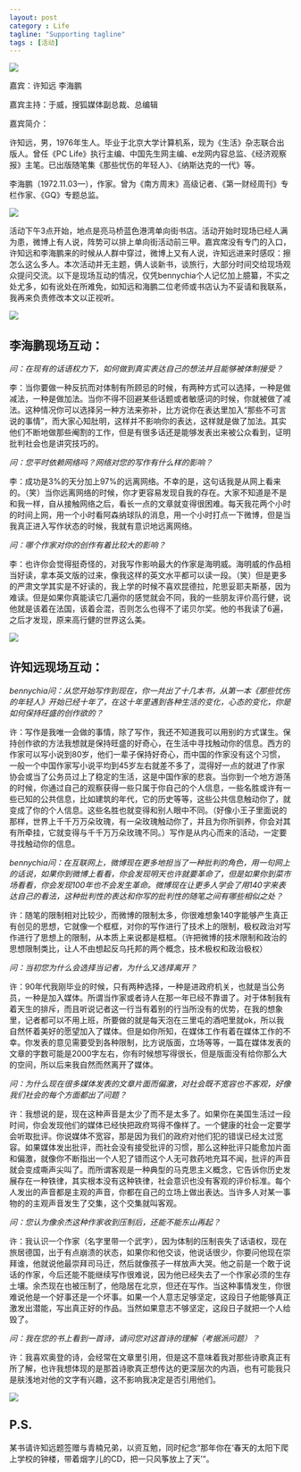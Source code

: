 ```yaml
---
layout: post
category : Life
tagline: "Supporting tagline"
tags : [活动]
---
```


<img src="/images/dxj1.jpg" />

嘉宾：许知远 李海鹏

嘉宾主持：于威，搜狐媒体副总裁、总编辑

嘉宾简介：

许知远，男，1976年生人。毕业于北京大学计算机系，现为《生活》杂志联合出版人。曾任《PC Life》执行主编、中国先生网主编、e龙网内容总监、《经济观察报》主笔。已出版随笔集《那些忧伤的年轻人》、《纳斯达克的一代》等。

李海鹏（1972.11.03—），作家。曾为《南方周末》高级记者、《第一财经周刊》专栏作家、《GQ》专题总监。


<img src="/images/dxj2.jpg" />

活动下午3点开始，地点是亮马桥蓝色港湾单向街书店。活动开始时现场已经人满为患，微博上有人说，阵势可以排上单向街活动前三甲。嘉宾席没有专门的入口，许知远和李海鹏来的时候从人群中穿过，微博上又有人说，许知远进来时感叹：擦怎么这么多人。本次活动并无主题，俩人谈新书，谈旅行，大部分时间交给现场观众提问交流。以下是现场互动的情况，仅凭bennychia个人记忆加上臆纂，不实之处尤多，如有讹处在所难免，如知远和海鹏二位老师或书店认为不妥请和我联系，我再来负责修改本文以正视听。

<img src="/images/dxj3.jpg" />

## 李海鹏现场互动：

*问：在现有的话语权力下，如何做到真实表达自己的想法并且能够被体制接受？*

李：当你要做一种反抗而对体制有所顾忌的时候，有两种方式可以选择，一种是做减法，一种是做加法。当你不得不回避某些话题或者敏感词的时候，你就被做了减法。这种情况你可以选择另一种方法来弥补，比方说你在表达里加入“那些不可言说的事情”，而大家心知肚明，这样并不影响你的表达，这样就是做了加法。其实他们不断地做那些阉割的工作，但是有很多话还是能够发表出来被公众看到，证明批判社会也是讲究技巧的。

*问：您平时依赖网络吗？网络对您的写作有什么样的影响？*

李：成功是3%的天分加上97%的远离网络。不幸的是，这句话我是从网上看来的。（笑）当你远离网络的时候，你才更容易发现自我的存在。大家不知道是不是和我一样，自从接触网络之后，看长一点的文章就变得很困难。每天我花两个小时的时间上网，用一个小时看阿森纳球队的消息，用一个小时打点一下微博，但是当我真正进入写作状态的时候，我就有意识地远离网络。

*问：哪个作家对你的创作有着比较大的影响？*

李：也许你会觉得挺奇怪的，对我写作影响最大的作家是海明威。海明威的作品相当好读，拿本英文版的过来，像我这样的英文水平都可以读一段。（笑）但是更多的严肃文学其实是不好读的，我上学的时候不喜欢昆德拉，陀思妥耶夫斯基，因为难读。但是如果你真能读它几遍你的感觉就会不同，我的一些朋友评价高行健，说他就是该着在法国，该着会混，否则怎么也得不了诺贝尔奖。他的书我读了6遍，之后才发现，原来高行健的世界这么美。

<img src="/images/dxj4.jpg" />

## 许知远现场互动：

*bennychia问：从您开始写作到现在，你一共出了十几本书，从第一本《那些忧伤的年轻人》开始已经十年了，在这十年里遇到各种生活的变化，心态的变化，你是如何保持旺盛的创作欲的？*

许：写作是我唯一会做的事情，除了写作，我还不知道我可以用别的方式谋生。保持创作欲的方法我想就是保持旺盛的好奇心，在生活中寻找触动你的信息。西方的作家可以写小说到80岁，他们一辈子保持好奇心，而中国的作家没有这个习惯，一般一个中国作家写小说平均到45岁左右就差不多了，混得好一点的就进了作家协会或当了公务员过上了稳定的生活，这是中国作家的悲哀。当你到一个地方游荡的时候，你通过自己的观察获得一些只属于你自己的个人信息，一些名胜或许有一些已知的公共信息，比如建筑的年代，它的历史等等，这些公共信息触动你了，就变成了你的个人信息。这些名胜也就变得和别人眼中不同。（好像小王子里面说的那样，世界上千千万万朵玫瑰，有一朵玫瑰触动你了，并且为你所驯养，你会对其有所牵挂，它就变得与千千万万朵玫瑰不同。）写作是从内心而来的活动，一定要寻找触动你的信息。

*bennychia问：在互联网上，微博现在更多地担当了一种批判的角色，用一句网上的话说，如果你到微博上看看，你会发现明天也许就要革命了，但是如果你到菜市场看看，你会发现100年也不会发生革命。微博现在让更多人学会了用140字来表达自己的看法，这种批判性的表达和你写的批判性的随笔之间有哪些相似之处？*

许：随笔的限制相对比较少，而微博的限制太多，你很难想象140字能够产生真正有创见的思想，它就像一个框框，对你的写作进行了技术上的限制，极权政治对写作进行了思想上的限制，从本质上来说都是框框。（许把微博的技术限制和政治的思想限制类比，让人不由想起反乌托邦的两个概念，技术极权和政治极权）

*问：当初您为什么会选择当记者，为什么又选择离开？*

许：90年代我刚毕业的时候，只有两种选择，一种是进政府机关，也就是当公务员，一种是加入媒体。所谓当作家或者诗人在那一年已经不靠谱了。对于体制我有着天生的排斥，而且听说记者这一行当有着别的行当所没有的优势，在我的想象里，记者都可以不用上班，所要做的就是每天泡在三里屯的酒吧里就ok，所以我自然怀着美好的愿望加入了媒体。但是如你所知，在媒体工作有着在媒体工作的不幸。你发表的意见需要受到各种限制，比方说版面，立场等等，一篇在媒体发表的文章的字数可能是2000字左右，你有时候想写得很长，但是版面没有给你那么大的空间，所以后来我自然而然离开了媒体。

*问：为什么现在很多媒体发表的文章片面而偏激，对社会既不宽容也不客观，好像我们社会的每个方面都出了问题？*

许：我想说的是，现在这种声音是太少了而不是太多了。如果你在美国生活过一段时间，你会发现他们的媒体已经快把政府骂得不像样了。一个健康的社会一定要学会听取批评。你说媒体不宽容，那是因为我们的政府对他们犯的错误已经太过宽容。如果媒体发出批评，而社会没有接受批评的习惯，那么这种批评只能愈加片面和偏激，就像你不断指出一个人犯了错而这个人无可救药地充耳不闻，批评的声音就会变成嘶声尖叫了。而所谓客观是一种典型的马克思主义概念，它告诉你历史发展存在一种铁律，其实根本没有这种铁律，社会意识也没有客观的评价标准。每个人发出的声音都是主观的声音，你都在自己的立场上做出表达。当许多人对某一事物的的主观声音发生了交集，这个交集就叫客观。

*问：您认为像余杰这种作家收到压制后，还能不能东山再起？*

许：我认识一个作家（名字里带一个武字），因为体制的压制丧失了话语权，现在旅居德国，出于有点崩溃的状态，如果你和他交谈，他说话很少，你要问他现在崇拜谁，他就说他最崇拜司马迁，然后就像孩子一样放声大哭。他之前是一个敢于说话的作家，今后还能不能继续写作很难说，因为他已经失去了一个作家必须的生存土壤。余杰现在也被压制了，他隐居在北京，但还在写作。当这种事情发生，你很难说他是一个好事还是一个坏事。如果一个人意志足够坚定，这段日子他能够真正激发出潜能，写出真正好的作品。当然如果意志不够坚定，这段日子就把一个人给毁了。

*问：我在您的书上看到一首诗，请问您对这首诗的理解（考据派问题）？*

许：我喜欢奥登的诗，会经常在文章里引用，但是这不意味着我对那些诗歌真正有所了解，也许我想体现的是那首诗歌真正想传达的更深层次的内涵，也有可能我只是肤浅地对他的文字有兴趣，这不影响我决定是否引用他们。

<img src="/images/dxj5.jpg" />

## P.S. 

某书请许知远题签赠与青楠兄弟，以资互勉，同时纪念“那年你在‘春天的太阳下爬上学校的钟楼，带着烟字儿的CD，把一只风筝放上了天’”。